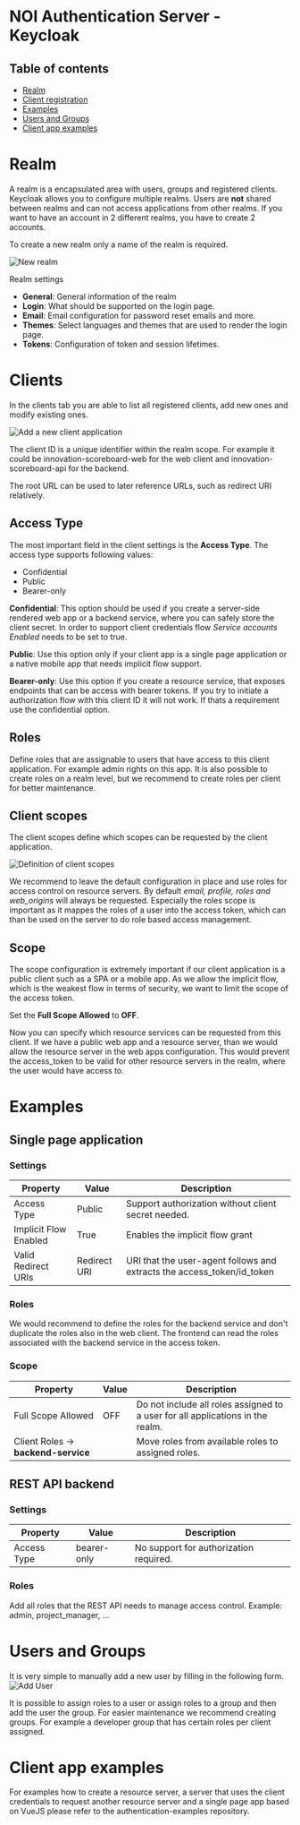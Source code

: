 # NOI Authentication Server - Keycloak

## Table of contents

- [Realm](#realm)
- [Client registration](#client-registration)
- [Examples](#examples)
- [Users and Groups](#users-and-groups)
- [Client app examples](#client-app-examples)

# Realm

A realm is a encapsulated area with users, groups and registered clients. Keycloak allows you to configure multiple realms. Users are **not** shared between realms and can not access applications from other realms. If you want to have an account in 2 different realms, you have to create 2 accounts.

To create a new realm only a name of the realm is required.

![New realm](images/new_realm.png)

Realm settings

- **General**: General information of the realm
- **Login**: What should be supported on the login page.
- **Email**: Email configuration for password reset emails and more.
- **Themes**: Select languages and themes that are used to render the login page.
- **Tokens**: Configuration of token and session lifetimes.

# Clients

In the clients tab you are able to list all registered clients, add new ones and modify existing ones.

![Add a new client application](images/new_client.png)

The client ID is a unique identifier within the realm scope. For example it could be innovation-scoreboard-web for the web client and innovation-scoreboard-api for the backend.

The root URL can be used to later reference URLs, such as redirect URI relatively.

## Access Type

The most important field in the client settings is the **Access Type**. The access type supports following values:

- Confidential
- Public
- Bearer-only

**Confidential**: This option should be used if you create a server-side rendered web app or a backend service, where you can safely store the client secret. In order to support client credentials flow _Service accounts Enabled_ needs to be set to true.

**Public**: Use this option only if your client app is a single page application or a native mobile app that needs implicit flow support.

**Bearer-only**: Use this option if you create a resource service, that exposes endpoints that can be access with bearer tokens. If you try to initiate a authorization flow with this client ID it will not work. If thats a requirement use the confidential option.

## Roles

Define roles that are assignable to users that have access to this client application. For example admin rights on this app.
It is also possible to create roles on a realm level, but we recommend to create roles per client for better maintenance.

## Client scopes

The client scopes define which scopes can be requested by the client application.

![Definition of client scopes](images/client_scopes.png)

We recommend to leave the default configuration in place and use roles for access control on resource servers. By default _email, profile, roles and web_origins_ will always be requested. Especially the roles scope is important as it mappes the roles of a user into the access token, which can than be used on the server to do role based access management.

## Scope

The scope configuration is extremely important if our client application is a public client such as a SPA or a mobile app.
As we allow the implicit flow, which is the weakest flow in terms of security, we want to limit the scope of the access token.

Set the **Full Scope Allowed** to **OFF**.

Now you can specify which resource services can be requested from this client. If we have a public web app and a resource server, than we would allow the resource server in the web apps configuration. This would prevent the access_token to be valid for other resource servers in the realm, where the user would have access to.

# Examples

## Single page application

### Settings

| Property              | Value        | Description                                                            |
| --------------------- | ------------ | ---------------------------------------------------------------------- |
| Access Type           | Public       | Support authorization without client secret needed.                    |
| Implicit Flow Enabled | True         | Enables the implicit flow grant                                        |
| Valid Redirect URIs   | Redirect URI | URI that the user-agent follows and extracts the access_token/id_token |

### Roles

We would recommend to define the roles for the backend service and don't duplicate the roles also in the web client.
The frontend can read the roles associated with the backend service in the access token.

### Scope

| Property                        | Value | Description                                                                    |
| ------------------------------- | ----- | ------------------------------------------------------------------------------ |
| Full Scope Allowed              | OFF   | Do not include all roles assigned to a user for all applications in the realm. |
| Client Roles -> **backend-service** |       | Move roles from available roles to assigned roles.                            |

## REST API backend

### Settings

| Property    | Value       | Description                            |
| ----------- | ----------- | -------------------------------------- |
| Access Type | bearer-only | No support for authorization required. |

### Roles

Add all roles that the REST API needs to manage access control. Example: admin, project_manager, ...


# Users and Groups

It is very simple to manually add a new user by filling in the following form.
![Add User](images/add_user.png)

It is possible to assign roles to a user or assign roles to a group and then add the user the group. For easier maintenance we recommend creating groups. For example a developer group that has certain roles per client assigned.

# Client app examples

For examples how to create a resource server, a server that uses the client credentials to request another resource server and a single page app based on VueJS please refer to the authentication-examples repository.
